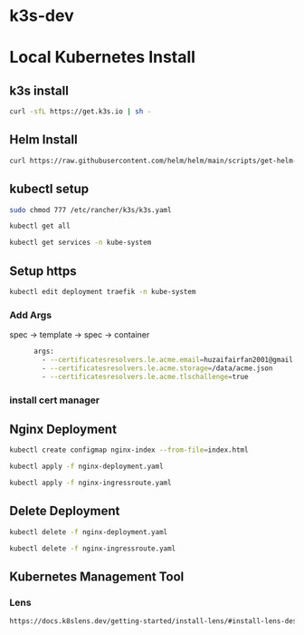 # k3s-dev


# Local Kubernetes Install

## k3s install

```sh
curl -sfL https://get.k3s.io | sh -
```

## Helm Install

```sh
curl https://raw.githubusercontent.com/helm/helm/main/scripts/get-helm-3 | bash
```



<!-- ## kubectl Install

```sh
sudo apt-get update
# apt-transport-https may be a dummy package; if so, you can skip that package
sudo apt-get install -y apt-transport-https ca-certificates curl gnupg
# If the folder `/etc/apt/keyrings` does not exist, it should be created before the curl command, read the note below.
# sudo mkdir -p -m 755 /etc/apt/keyrings
curl -fsSL https://pkgs.k8s.io/core:/stable:/v1.33/deb/Release.key | sudo gpg --dearmor -o /etc/apt/keyrings/kubernetes-apt-keyring.gpg
sudo chmod 644 /etc/apt/keyrings/kubernetes-apt-keyring.gpg # allow unprivileged APT programs to read this keyring
# This overwrites any existing configuration in /etc/apt/sources.list.d/kubernetes.list
echo 'deb [signed-by=/etc/apt/keyrings/kubernetes-apt-keyring.gpg] https://pkgs.k8s.io/core:/stable:/v1.33/deb/ /' | sudo tee /etc/apt/sources.list.d/kubernetes.list
sudo chmod 644 /etc/apt/sources.list.d/kubernetes.list   # helps tools such as command-not-found to work correctly
sudo apt-get update
sudo apt-get install -y kubectl
``` -->

## kubectl setup

```sh
sudo chmod 777 /etc/rancher/k3s/k3s.yaml
```

<!-- /etc/rancher/k3s/k3s.yaml from the Linux machine and save it to your local workstation in the directory ~/.kube/config -->

```sh
kubectl get all
```

```sh
kubectl get services -n kube-system
```


## Setup https

```sh
kubectl edit deployment traefik -n kube-system
```

### Add Args
spec -> template -> spec -> container

```sh
      args:
        - --certificatesresolvers.le.acme.email=huzaifairfan2001@gmail.com
        - --certificatesresolvers.le.acme.storage=/data/acme.json
        - --certificatesresolvers.le.acme.tlschallenge=true
```



### install cert manager

<!-- ```sh
helm install \
  cert-manager jetstack/cert-manager \
  --namespace cert-manager \
  --create-namespace \
  --version v1.17.2 \
  --set crds.enabled=true
``` -->


## Nginx Deployment

```sh
kubectl create configmap nginx-index --from-file=index.html
```


```sh
kubectl apply -f nginx-deployment.yaml
```

```sh
kubectl apply -f nginx-ingressroute.yaml
```

## Delete Deployment

```sh
kubectl delete -f nginx-deployment.yaml 
```

```sh
kubectl delete -f nginx-ingressroute.yaml
```


## Kubernetes Management Tool

### Lens

```sh
https://docs.k8slens.dev/getting-started/install-lens/#install-lens-desktop-from-the-apt-repository
```
